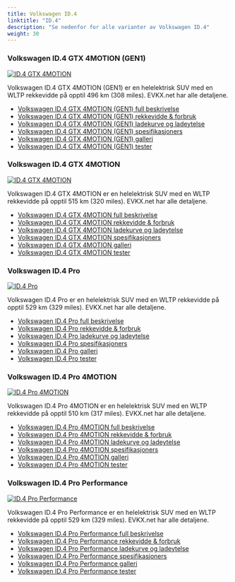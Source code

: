 ```yaml
---
title: Volkswagen ID.4
linktitle: "ID.4"
description: "Se nedenfor for alle varianter av Volkswagen ID.4"
weight: 30
---
```

### Volkswagen ID.4 GTX 4MOTION (GEN1)

<a href="id.4_gtx_4motion_gen1/"><img src="https://media.evkx.net/multimedia/models/volkswagen/id.4/id.4_gtx_4motion_gen1/main_1_st.jpg" class="img-fluid" alt="ID.4 GTX 4MOTION" ></a>

Volkswagen ID.4 GTX 4MOTION (GEN1) er en helelektrisk SUV med en WLTP rekkevidde på opptil 496 km (308 miles). EVKX.net har alle detaljene. 

- [Volkswagen ID.4 GTX 4MOTION (GEN1) full beskrivelse](id.4_gtx_4motion_gen1/)
- [Volkswagen ID.4 GTX 4MOTION (GEN1) rekkevidde & forbruk](id.4_gtx_4motion_gen1/rangeandconsumption/)
- [Volkswagen ID.4 GTX 4MOTION (GEN1) ladekurve og ladeytelse](id.4_gtx_4motion_gen1/chargingcurve/)
- [Volkswagen ID.4 GTX 4MOTION (GEN1) spesifikasjoners](id.4_gtx_4motion_gen1/specifications/)
- [Volkswagen ID.4 GTX 4MOTION (GEN1) galleri](id.4_gtx_4motion_gen1/gallery/)
- [Volkswagen ID.4 GTX 4MOTION (GEN1) tester](id.4_gtx_4motion_gen1/reviews/)

### Volkswagen ID.4 GTX 4MOTION

<a href="id.4_gtx_4motion/"><img src="https://media.evkx.net/multimedia/models/volkswagen/id.4/id.4_gtx_4motion/main_1_st.jpg" class="img-fluid" alt="ID.4 GTX 4MOTION" ></a>

Volkswagen ID.4 GTX 4MOTION er en helelektrisk SUV med en WLTP rekkevidde på opptil 515 km (320 miles). EVKX.net har alle detaljene. 

- [Volkswagen ID.4 GTX 4MOTION full beskrivelse](id.4_gtx_4motion/)
- [Volkswagen ID.4 GTX 4MOTION rekkevidde & forbruk](id.4_gtx_4motion/rangeandconsumption/)
- [Volkswagen ID.4 GTX 4MOTION ladekurve og ladeytelse](id.4_gtx_4motion/chargingcurve/)
- [Volkswagen ID.4 GTX 4MOTION spesifikasjoners](id.4_gtx_4motion/specifications/)
- [Volkswagen ID.4 GTX 4MOTION galleri](id.4_gtx_4motion/gallery/)
- [Volkswagen ID.4 GTX 4MOTION tester](id.4_gtx_4motion/reviews/)

### Volkswagen ID.4 Pro

<a href="id.4_pro/"><img src="https://media.evkx.net/multimedia/models/volkswagen/id.4/id.4_pro/main_1_st.jpg" class="img-fluid" alt="ID.4 Pro" ></a>

Volkswagen ID.4 Pro er en helelektrisk SUV med en WLTP rekkevidde på opptil 529 km (329 miles). EVKX.net har alle detaljene. 

- [Volkswagen ID.4 Pro full beskrivelse](id.4_pro/)
- [Volkswagen ID.4 Pro rekkevidde & forbruk](id.4_pro/rangeandconsumption/)
- [Volkswagen ID.4 Pro ladekurve og ladeytelse](id.4_pro/chargingcurve/)
- [Volkswagen ID.4 Pro spesifikasjoners](id.4_pro/specifications/)
- [Volkswagen ID.4 Pro galleri](id.4_pro/gallery/)
- [Volkswagen ID.4 Pro tester](id.4_pro/reviews/)

### Volkswagen ID.4 Pro 4MOTION

<a href="id.4_pro_4motion/"><img src="https://media.evkx.net/multimedia/models/volkswagen/id.4/id.4_pro_4motion/main_1_st.jpg" class="img-fluid" alt="ID.4 Pro 4MOTION" ></a>

Volkswagen ID.4 Pro 4MOTION er en helelektrisk SUV med en WLTP rekkevidde på opptil 510 km (317 miles). EVKX.net har alle detaljene. 

- [Volkswagen ID.4 Pro 4MOTION full beskrivelse](id.4_pro_4motion/)
- [Volkswagen ID.4 Pro 4MOTION rekkevidde & forbruk](id.4_pro_4motion/rangeandconsumption/)
- [Volkswagen ID.4 Pro 4MOTION ladekurve og ladeytelse](id.4_pro_4motion/chargingcurve/)
- [Volkswagen ID.4 Pro 4MOTION spesifikasjoners](id.4_pro_4motion/specifications/)
- [Volkswagen ID.4 Pro 4MOTION galleri](id.4_pro_4motion/gallery/)
- [Volkswagen ID.4 Pro 4MOTION tester](id.4_pro_4motion/reviews/)

### Volkswagen ID.4 Pro Performance

<a href="id.4_pro_performance/"><img src="https://media.evkx.net/multimedia/models/volkswagen/id.4/id.4_pro_performance/main_1_st.jpg" class="img-fluid" alt="ID.4 Pro Performance" ></a>

Volkswagen ID.4 Pro Performance er en helelektrisk SUV med en WLTP rekkevidde på opptil 529 km (329 miles). EVKX.net har alle detaljene. 

- [Volkswagen ID.4 Pro Performance full beskrivelse](id.4_pro_performance/)
- [Volkswagen ID.4 Pro Performance rekkevidde & forbruk](id.4_pro_performance/rangeandconsumption/)
- [Volkswagen ID.4 Pro Performance ladekurve og ladeytelse](id.4_pro_performance/chargingcurve/)
- [Volkswagen ID.4 Pro Performance spesifikasjoners](id.4_pro_performance/specifications/)
- [Volkswagen ID.4 Pro Performance galleri](id.4_pro_performance/gallery/)
- [Volkswagen ID.4 Pro Performance tester](id.4_pro_performance/reviews/)

